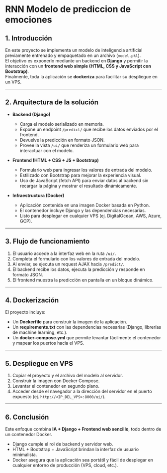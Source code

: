 # RNN Modelo de prediccion de emociones

## 1. Introducción  
En este proyecto se implementa un modelo de inteligencia artificial previamente entrenado y empaquetado en un archivo (`model.pkl`).  
El objetivo es exponerlo mediante un backend en **Django** y permitir la interacción con un **frontend web simple (HTML, CSS y JavaScript con Bootstrap)**.  
Finalmente, toda la aplicación se **dockeriza** para facilitar su despliegue en un VPS.  

---

## 2. Arquitectura de la solución  

- **Backend (Django)**  
  - Carga el modelo serializado en memoria.  
  - Expone un endpoint `/predict/` que recibe los datos enviados por el frontend.  
  - Devuelve la predicción en formato JSON.  
  - Provee la vista `/ui/` que renderiza un formulario web para interactuar con el modelo.  

- **Frontend (HTML + CSS + JS + Bootstrap)**  
  - Formulario web para ingresar los valores de entrada del modelo.  
  - Estilizado con Bootstrap para mejorar la experiencia visual.  
  - Uso de JavaScript (fetch API) para enviar datos al backend sin recargar la página y mostrar el resultado dinámicamente.  

- **Infraestructura (Docker)**  
  - Aplicación contenida en una imagen Docker basada en Python.  
  - El contenedor incluye Django y las dependencias necesarias.  
  - Listo para desplegar en cualquier VPS (ej. DigitalOcean, AWS, Azure, GCP).  

---

## 3. Flujo de funcionamiento  

1. El usuario accede a la interfaz web en la ruta `/ui/`.  
2. Completa el formulario con los valores de entrada del modelo.  
3. Al enviar, se ejecuta un request AJAX hacia `/predict/`.  
4. El backend recibe los datos, ejecuta la predicción y responde en formato JSON.  
5. El frontend muestra la predicción en pantalla en un bloque dinámico.  

---

## 4. Dockerización  

El proyecto incluye:  
- Un **Dockerfile** para construir la imagen de la aplicación.  
- Un **requirements.txt** con las dependencias necesarias (Django, librerías de machine learning, etc.).  
- Un **docker-compose.yml** que permite levantar fácilmente el contenedor y mapear los puertos hacia el VPS.  

---

## 5. Despliegue en VPS  

1. Copiar el proyecto y el archivo del modelo al servidor.  
2. Construir la imagen con Docker Compose.  
3. Levantar el contenedor en segundo plano.  
4. Acceder desde el navegador a la dirección del servidor en el puerto expuesto (ej. `http://<IP_DEL_VPS>:8000/ui/`).  

---

## 6. Conclusión  

Este enfoque combina **IA + Django + Frontend web sencillo**, todo dentro de un contenedor Docker.  
- Django cumple el rol de backend y servidor web.  
- HTML + Bootstrap + JavaScript brindan la interfaz de usuario minimalista.  
- Docker asegura que la aplicación sea portátil y fácil de desplegar en cualquier entorno de producción (VPS, cloud, etc.).  
